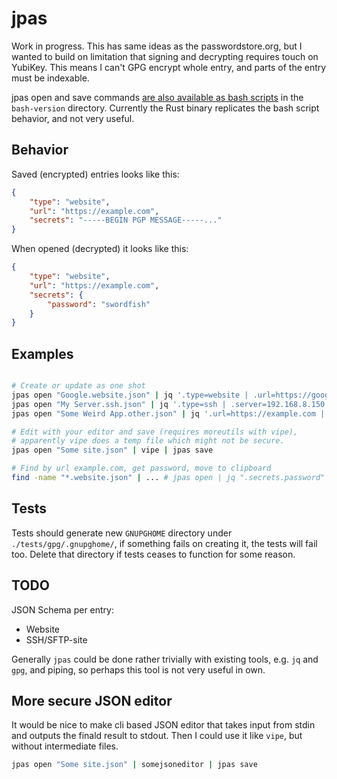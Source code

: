 # jpas

Work in progress. This has same ideas as the passwordstore.org, but I wanted to
build on limitation that signing and decrypting requires touch on YubiKey. This
means I can't GPG encrypt whole entry, and parts of the entry must be indexable.

jpas open and save commands [are also available as bash
scripts](./bash-version/) in the `bash-version` directory. Currently
the Rust binary replicates the bash script behavior, and not very useful.

## Behavior

Saved (encrypted) entries looks like this:

```json
{
    "type": "website",
    "url": "https://example.com",
    "secrets": "-----BEGIN PGP MESSAGE-----..."
}
```

When opened (decrypted) it looks like this:

```json
{
    "type": "website",
    "url": "https://example.com",
    "secrets": {
        "password": "swordfish"
    }
}
```

## Examples

```bash

# Create or update as one shot
jpas open "Google.website.json" | jq '.type=website | .url=https://google.com | .secrets.password=swordfish' | jpas save
jpas open "My Server.ssh.json" | jq '.type=ssh | .server=192.168.8.150' | jpas save
jpas open "Some Weird App.other.json" | jq '.url=https://example.com | .desc="This is a very weird application" | .secrets.password=swordfish' | jpas save

# Edit with your editor and save (requires moreutils with vipe),
# apparently vipe does a temp file which might not be secure.
jpas open "Some site.json" | vipe | jpas save

# Find by url example.com, get password, move to clipboard
find -name "*.website.json" | ... # jpas open | jq ".secrets.password" | jpas clip

```

## Tests

Tests should generate new `GNUPGHOME` directory under `./tests/gpg/.gnupghome/`, if
something fails on creating it, the tests will fail too. Delete that directory
if tests ceases to function for some reason.

## TODO

JSON Schema per entry:

-   Website
-   SSH/SFTP-site

Generally `jpas` could be done rather trivially with existing tools, e.g. `jq` and `gpg`, and piping, so perhaps this tool is not very useful in own.

## More secure JSON editor

It would be nice to make cli based JSON editor that takes input from stdin and outputs the finald result to stdout. Then I could use it like `vipe`, but without intermediate files.

```bash
jpas open "Some site.json" | somejsoneditor | jpas save
```
